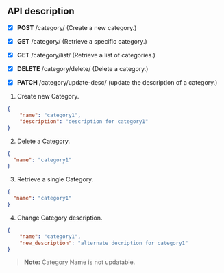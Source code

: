 ## API description
- [x] **POST** /category/ (Create a new category.)
- [x] **GET** /category/ (Retrieve a specific category.)
- [x] **GET** /category/list/ (Retrieve a list of categories.)
- [x] **DELETE** /category/delete/ (Delete a category.)
- [x] **PATCH** /category/update-desc/ (update the description of a category.)


1. Create new Category.
```json
{
    "name": "category1",
    "description": "description for category1"
}
```

2. Delete a Category.
```json
{
  "name": "category1"
}
```

3. Retrieve a single Category.
```json
{
  "name": "category1"
}
```

4. Change Category description.
```json
{
    "name": "category1",
    "new_description": "alternate decription for category1"
}
```
> **Note:** Category Name is not updatable.